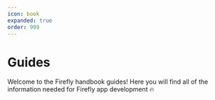 ```yaml
---
icon: book
expanded: true
order: 999
---
```


# Guides

Welcome to the Firefly handbook guides! Here you will find all of the information needed for Firefly app development :fire:
